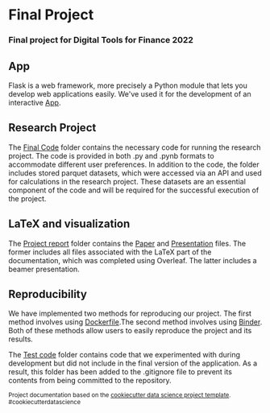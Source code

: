 # Final Project

### Final project for Digital Tools for Finance 2022

## App

Flask is a web framework, more precisely a Python module that lets you develop web applications easily. We've used it for the development of an interactive [App](app).

## Research Project

The [Final Code](final-code) folder contains the necessary code for running the research project. The code is provided in both .py and .pynb formats to accommodate different user preferences. In addition to the code, the folder includes stored parquet datasets, which were accessed via an API and used for calculations in the research project. These datasets are an essential component of the code and will be required for the successful execution of the project. 

## LaTeX and visualization

The [Project report](project-report) folder contains the [Paper](project-report/paper) and [Presentation](project-report/presentation) files. The former includes all files associated with the LaTeX part of the documentation, which was completed using Overleaf. The latter includes a beamer presentation.

## Reproducibility

We have implemented two methods for reproducing our project. The first method involves using [Dockerfile](reproducibility-docker/Dockerfile).The second method involves using [Binder](https://mybinder.org/v2/gh/ncanto/group-work/5d10b8f72b817d1451b802b1e7b03e85be03832e?urlpath=lab%2Ftree%2Ffinal-project%2Ffinal-code%2FResearch_Final.ipynb). Both of these methods allow users to easily reproduce the project and its results.

The [Test code](test-code) folder contains code that we experimented with during development but did not include in the final version of the application. As a result, this folder has been added to the .gitignore file to prevent its contents from being committed to the repository.
    
<p><small>Project documentation based on the <a target="_blank" href="https://drivendata.github.io/cookiecutter-data-science/">cookiecutter data science project template</a>. #cookiecutterdatascience</small></p>
